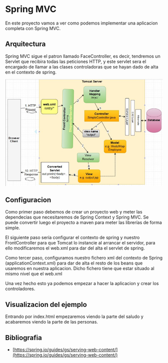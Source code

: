 # Spring MVC

En este proyecto vamos a ver como podemos implementar una aplicacion completa con Spring MVC.

## Arquitectura

Spring MVC sigue el patron llamado FaceController, es decir, tendremos un Servlet que recibira todas las peticiones HTTP, y este servlet sera el encargado de llamar a las clases controladoras que se hayan dado de alta en el contexto de spring.

![Spring MVC](img/Spring-mvc-flow.jpg)

## Configuracion

Como primer paso debemos de crear un proyecto web y meter las dependecias que necesitaremos de Spring Context y Spring MVC. Se puede convertir luego el proyecto a maven para meter las librerías de forma simple.

El siguiente paso sería configurar el contexto de spring y nuestro FrontController para que Tomcat lo instancie al arrancar el servidor, para ello modificaremos el web.xml para dar del alta el servlet de spring.

Como tercer paso, configuramos nuestro fichero xml del contexto de Spring (applicationContext.xml) para dar de alta el resto de los beans que usaremos en nuestra aplicacion. Dicho fichero tiene que estar situado al mismo nivel que el web.xml

Una vez hecho esto ya podemos empezar a hacer la aplicacion y crear los controladores.

## Visualizacion del ejemplo

Entrando por index.html empezaremos viendo la parte del saludo y acabaremos viendo la parte de las personas.

## Bibliografia

- [https://spring.io/guides/gs/serving-web-content/](https://spring.io/guides/gs/serving-web-content/)